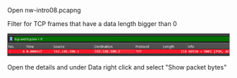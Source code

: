 Open nw-intro08.pcapng

Filter for TCP frames that have a data length bigger than 0

![Frame](image.png)

Open the details and under Data right click and select "Show packet bytes"